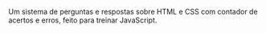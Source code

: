 Um sistema de perguntas e respostas sobre HTML e CSS com contador de acertos e erros, feito para treinar JavaScript.
